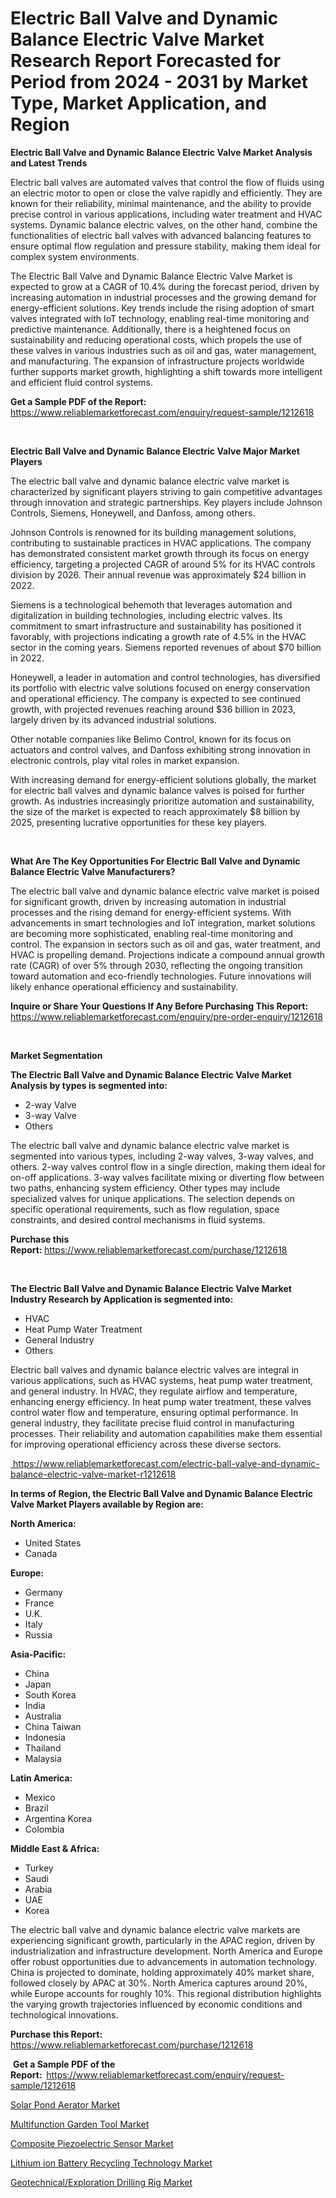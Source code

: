 <p><h1>Electric Ball Valve and Dynamic Balance Electric Valve Market Research Report Forecasted for Period from 2024 -  2031 by Market Type, Market Application, and Region</h1></p><p><strong>Electric Ball Valve and Dynamic Balance Electric Valve Market Analysis and Latest Trends</strong></p>
<p><p>Electric ball valves are automated valves that control the flow of fluids using an electric motor to open or close the valve rapidly and efficiently. They are known for their reliability, minimal maintenance, and the ability to provide precise control in various applications, including water treatment and HVAC systems. Dynamic balance electric valves, on the other hand, combine the functionalities of electric ball valves with advanced balancing features to ensure optimal flow regulation and pressure stability, making them ideal for complex system environments.</p><p>The Electric Ball Valve and Dynamic Balance Electric Valve Market is expected to grow at a CAGR of 10.4% during the forecast period, driven by increasing automation in industrial processes and the growing demand for energy-efficient solutions. Key trends include the rising adoption of smart valves integrated with IoT technology, enabling real-time monitoring and predictive maintenance. Additionally, there is a heightened focus on sustainability and reducing operational costs, which propels the use of these valves in various industries such as oil and gas, water management, and manufacturing. The expansion of infrastructure projects worldwide further supports market growth, highlighting a shift towards more intelligent and efficient fluid control systems.</p></p>
<p><strong>Get a Sample PDF of the Report:&nbsp;</strong> <a href="https://www.reliablemarketforecast.com/enquiry/request-sample/1212618?utm_campaign=1178&utm_medium=2&utm_source=Github&utm_content=ia&utm_term=06102024&utm_id=electric-ball-valve-and-dynamic-balance-electric-valve">https://www.reliablemarketforecast.com/enquiry/request-sample/1212618</a></p>
<p>&nbsp;</p>
<p><strong>Electric Ball Valve and Dynamic Balance Electric Valve Major Market Players</strong></p>
<p><p>The electric ball valve and dynamic balance electric valve market is characterized by significant players striving to gain competitive advantages through innovation and strategic partnerships. Key players include Johnson Controls, Siemens, Honeywell, and Danfoss, among others. </p><p>Johnson Controls is renowned for its building management solutions, contributing to sustainable practices in HVAC applications. The company has demonstrated consistent market growth through its focus on energy efficiency, targeting a projected CAGR of around 5% for its HVAC controls division by 2026. Their annual revenue was approximately $24 billion in 2022.</p><p>Siemens is a technological behemoth that leverages automation and digitalization in building technologies, including electric valves. Its commitment to smart infrastructure and sustainability has positioned it favorably, with projections indicating a growth rate of 4.5% in the HVAC sector in the coming years. Siemens reported revenues of about $70 billion in 2022.</p><p>Honeywell, a leader in automation and control technologies, has diversified its portfolio with electric valve solutions focused on energy conservation and operational efficiency. The company is expected to see continued growth, with projected revenues reaching around $36 billion in 2023, largely driven by its advanced industrial solutions.</p><p>Other notable companies like Belimo Control, known for its focus on actuators and control valves, and Danfoss exhibiting strong innovation in electronic controls, play vital roles in market expansion.</p><p>With increasing demand for energy-efficient solutions globally, the market for electric ball valves and dynamic balance valves is poised for further growth. As industries increasingly prioritize automation and sustainability, the size of the market is expected to reach approximately $8 billion by 2025, presenting lucrative opportunities for these key players.</p></p>
<p>&nbsp;</p>
<p><strong>What Are The Key Opportunities For Electric Ball Valve and Dynamic Balance Electric Valve Manufacturers?</strong></p>
<p><p>The electric ball valve and dynamic balance electric valve market is poised for significant growth, driven by increasing automation in industrial processes and the rising demand for energy-efficient systems. With advancements in smart technologies and IoT integration, market solutions are becoming more sophisticated, enabling real-time monitoring and control. The expansion in sectors such as oil and gas, water treatment, and HVAC is propelling demand. Projections indicate a compound annual growth rate (CAGR) of over 5% through 2030, reflecting the ongoing transition toward automation and eco-friendly technologies. Future innovations will likely enhance operational efficiency and sustainability.</p></p>
<p><strong>Inquire or Share Your Questions If Any Before Purchasing This Report:</strong> <a href="https://www.reliablemarketforecast.com/enquiry/pre-order-enquiry/1212618?utm_campaign=1178&utm_medium=2&utm_source=Github&utm_content=ia&utm_term=06102024&utm_id=electric-ball-valve-and-dynamic-balance-electric-valve">https://www.reliablemarketforecast.com/enquiry/pre-order-enquiry/1212618</a></p>
<p>&nbsp;</p>
<p><strong>Market Segmentation</strong></p>
<p><strong>The Electric Ball Valve and Dynamic Balance Electric Valve Market Analysis by types is segmented into:</strong></p>
<p><ul><li>2-way Valve</li><li>3-way Valve</li><li>Others</li></ul></p>
<p><p>The electric ball valve and dynamic balance electric valve market is segmented into various types, including 2-way valves, 3-way valves, and others. 2-way valves control flow in a single direction, making them ideal for on-off applications. 3-way valves facilitate mixing or diverting flow between two paths, enhancing system efficiency. Other types may include specialized valves for unique applications. The selection depends on specific operational requirements, such as flow regulation, space constraints, and desired control mechanisms in fluid systems.</p></p>
<p><strong>Purchase this Report:&nbsp;</strong><a href="https://www.reliablemarketforecast.com/purchase/1212618?utm_campaign=1178&utm_medium=2&utm_source=Github&utm_content=ia&utm_term=06102024&utm_id=electric-ball-valve-and-dynamic-balance-electric-valve">https://www.reliablemarketforecast.com/purchase/1212618</a></p>
<p>&nbsp;</p>
<p><strong>The Electric Ball Valve and Dynamic Balance Electric Valve Market Industry Research by Application is segmented into:</strong></p>
<p><ul><li>HVAC</li><li>Heat Pump Water Treatment</li><li>General Industry</li><li>Others</li></ul></p>
<p><p>Electric ball valves and dynamic balance electric valves are integral in various applications, such as HVAC systems, heat pump water treatment, and general industry. In HVAC, they regulate airflow and temperature, enhancing energy efficiency. In heat pump water treatment, these valves control water flow and temperature, ensuring optimal performance. In general industry, they facilitate precise fluid control in manufacturing processes. Their reliability and automation capabilities make them essential for improving operational efficiency across these diverse sectors.</p></p>
<p><a href="https://www.reliablemarketforecast.com/electric-ball-valve-and-dynamic-balance-electric-valve-market-r1212618?utm_campaign=1178&utm_medium=2&utm_source=Github&utm_content=ia&utm_term=06102024&utm_id=electric-ball-valve-and-dynamic-balance-electric-valve">&nbsp;https://www.reliablemarketforecast.com/electric-ball-valve-and-dynamic-balance-electric-valve-market-r1212618</a></p>
<p><strong>In terms of Region, the Electric Ball Valve and Dynamic Balance Electric Valve Market Players available by Region are:</strong></p>
<p>
    <p> <strong> North America: </strong>
        <ul>
            <li>United States</li>
            <li>Canada</li>
        </ul>
        </p> 
    <p> <strong> Europe: </strong>
        <ul>
            <li>Germany</li>
            <li>France</li>
            <li>U.K.</li>
            <li>Italy</li>
            <li>Russia</li>
        </ul>
        </p> 
    <p> <strong> Asia-Pacific: </strong>
        <ul>
            <li>China</li>
            <li>Japan</li>
            <li>South Korea</li>
            <li>India</li>
            <li>Australia</li>
            <li>China Taiwan</li>
            <li>Indonesia</li>
            <li>Thailand</li>
            <li>Malaysia</li>
        </ul>
        </p> 
    <p> <strong> Latin America: </strong>
        <ul>
            <li>Mexico</li>
            <li>Brazil</li>
            <li>Argentina Korea</li>
            <li>Colombia</li>
        </ul>
        </p> 
    <p> <strong> Middle East & Africa: </strong>
        <ul>
            <li>Turkey</li>
            <li>Saudi</li>
            <li>Arabia</li>
            <li>UAE</li>
            <li>Korea</li>
        </ul>
    </p>
    </p>
<p><p>The electric ball valve and dynamic balance electric valve markets are experiencing significant growth, particularly in the APAC region, driven by industrialization and infrastructure development. North America and Europe offer robust opportunities due to advancements in automation technology. China is projected to dominate, holding approximately 40% market share, followed closely by APAC at 30%. North America captures around 20%, while Europe accounts for roughly 10%. This regional distribution highlights the varying growth trajectories influenced by economic conditions and technological innovations.</p></p>
<p><strong>Purchase this Report: </strong><a href="https://www.reliablemarketforecast.com/purchase/1212618?utm_campaign=1178&utm_medium=2&utm_source=Github&utm_content=ia&utm_term=06102024&utm_id=electric-ball-valve-and-dynamic-balance-electric-valve">https://www.reliablemarketforecast.com/purchase/1212618</a></p>
<p>&nbsp;<strong>Get a Sample PDF of the Report:&nbsp;&nbsp;</strong><a href="https://www.reliablemarketforecast.com/enquiry/request-sample/1212618?utm_campaign=1178&utm_medium=2&utm_source=Github&utm_content=ia&utm_term=06102024&utm_id=electric-ball-valve-and-dynamic-balance-electric-valve">https://www.reliablemarketforecast.com/enquiry/request-sample/1212618</a></p>
<p><strong></strong></p>
<p><p><a href="https://www.linkedin.com/pulse/in-depth-solar-pond-aerator-market-review-size-share-135cagr-lw94e?utm_campaign=1178&utm_medium=2&utm_source=Github&utm_content=ia&utm_term=06102024&utm_id=electric-ball-valve-and-dynamic-balance-electric-valve">Solar Pond Aerator Market</a></p><p><a href="https://www.linkedin.com/pulse/future-ready-strategic-insights-global-multifunction-garden-rbhpe?utm_campaign=1178&utm_medium=2&utm_source=Github&utm_content=ia&utm_term=06102024&utm_id=electric-ball-valve-and-dynamic-balance-electric-valve">Multifunction Garden Tool Market</a></p><p><a href="https://issuu.com/reportprime-2/docs/composite-piezoelectric-sensor-mark_71854161b663e1?utm_campaign=1178&utm_medium=2&utm_source=Github&utm_content=ia&utm_term=06102024&utm_id=electric-ball-valve-and-dynamic-balance-electric-valve">Composite Piezoelectric Sensor Market</a></p><p><a href="https://issuu.com/reportprime-2/docs/lithium-ion-battery-recycling-techn_4291d51d94eab4?utm_campaign=1178&utm_medium=2&utm_source=Github&utm_content=ia&utm_term=06102024&utm_id=electric-ball-valve-and-dynamic-balance-electric-valve">Lithium ion Battery Recycling Technology Market</a></p><p><a href="https://github.com/PeterParrish5/Market-Research-Report-List-6/blob/main/geotechnicalexploration-drilling-rig-market.md?utm_campaign=1178&utm_medium=2&utm_source=Github&utm_content=ia&utm_term=06102024&utm_id=electric-ball-valve-and-dynamic-balance-electric-valve">Geotechnical/Exploration Drilling Rig Market</a></p></p>